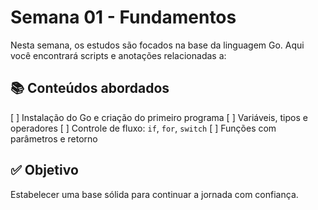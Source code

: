 # Semana 01 - Fundamentos

Nesta semana, os estudos são focados na base da linguagem Go. Aqui você encontrará scripts e anotações relacionadas a:

## 📚 Conteúdos abordados
[ ] Instalação do Go e criação do primeiro programa
[ ] Variáveis, tipos e operadores
[ ] Controle de fluxo: `if`, `for`, `switch`
[ ] Funções com parâmetros e retorno

## ✅ Objetivo
Estabelecer uma base sólida para continuar a jornada com confiança.
